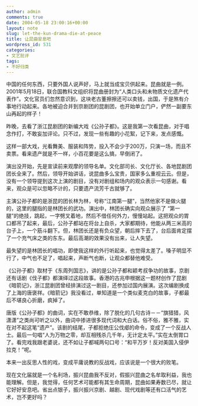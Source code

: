 ```yaml
---
author: admin
comments: true
date: 2004-05-18 23:00:16+00:00
layout: note
slug: let-the-kun-drama-die-at-peace
title: 让昆曲安息吧
wordpress_id: 531
categories:
- 文艺批评
tags:
- 不好归类
---
```


中国的任何东西，只要外国人说声好，马上就当成宝贝供起来。昆曲就是一例。2001年5月18日，联合国教科文组织将昆曲册封为“人类口头和未物质文化遗产代表作”。文化官员们忽然意识到，这块老古董擦擦还可以卖钱，出国，于是煞有介事地行动起来。各地被迫合并到京剧团的昆剧团，也开始单立门户，俨然一副要东山再起的样子！
 
昨晚，去看了浙江昆剧团的新编大戏《公孙子都》。这是我第一次看昆曲，对于唱念作打，不敢妄加评论。只不过，发现一些有趣的小花絮，记下来，发点感慨。
 
这样一部大戏，光看舞美、服装和阵势，投入不会少于200万，只演一场，而且不卖票。看来遗产就是不一样，小百花要是这么搞，早倒闭了。
 
演出没开始，先是宣读前来观摩的领导名单。文化部司长、文化厅长、各地昆剧团团长全来了。然后，领导开始讲话，说昆曲多么宝贵，国家多么重视云云。但是，没有一个领导提到这次上演的剧目，没有对剧组和场内的观众表示一句感谢。看来，观众是可以忽略不计的，只要遗产流芳千古就够了。
 
主演公孙子都的是浙昆的团长林为林，号称“江南第一腿”，当然他家不是做火腿的，这里的腿指的是林团长的武功。演出中，林团长确实向观众展示了 “第一腿”的绝技，跳起，一字劈叉着地，然后不借任何外力，慢慢站起。这把观众的胃口都吊了起来，最后，公孙子都站在将台上自杀，大家都期待，他能从两三米高的台子上，一个筋斗翻下。但，林团长还是有负众望，朝后摔下去了，台后面肯定摆了一个充气床之类的东东。最后高潮的效果没有出来，让人失望。
 
最失望的是林团长的唱功，即使我这样的外行听起来，也觉得太差了。嗓子明显不行了，中气也不足了，唱起来，声断气也断，让观众都替他难受。
 
《公孙子都》取材于《东周列国志》，讲的是公孙子都和颖考叔争功的故事，京剧还有话剧《伐子都》都演绎过这段故事。香港的古兆申根据这一题材创作了昆剧《暗箭记》，浙江昆剧团曾经排演过这一剧目，还参加过国内展演。这次编剧换成了上海的唐褒祥。《暗箭记》我没看过，单知道是一个类似麦克白的故事，子都最后不堪良心折磨，疯掉了。
 
唐版《公孙子都》的曲词，实在不敢恭维，除了脱化的几句古诗－－“旗猎猎，风潇潇”之类尚可听之以外，曲词中掺进很多现代词和大白话。俗不俗，雅不雅，实在对不起这笔“遗产”。该剧的结尾，子都拒绝庄公伐郕的命令，变成了一个反战人士。最后一句唱“人为万物之零，却互相残杀几千年，无计定太平。”实在太倒胃口了。看完戏我跟老婆说，还不如让子都喊两句口号：“和平万岁！反对美国入侵伊拉克！”呢。
 
本来一出反思人性的戏，变成平庸说教的反战戏，应该说是一个很大的败笔。
 
现在文化届就是一个名利场，振兴昆曲我不反对，假振兴昆曲之名牟取利益，我也能理解。但是，我觉得，任何艺术可能都有其生命周期，昆曲如果寿数已尽，就让它好好安息吧。省出点银子，振兴振兴京剧、越剧、现代戏剧等还有口活气的艺术，岂不更好吗？

